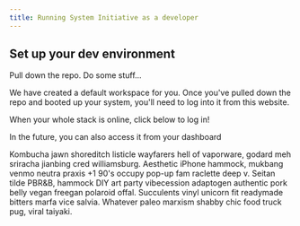 ```yaml
---
title: Running System Initiative as a developer
---
```


## Set up your dev environment

Pull down the repo. Do some stuff...

We have created a default workspace for you. Once you've pulled down the repo and booted up your system, you'll need to log into it from this website.

When your whole stack is online, click below to log in!

<!-- must wrap in a div to undo some of the automatic styling -->
<p class="escape"><workspace-link-widget></workspace-link-widget></p>



In the future, you can also access it from your <router-link to="/dashboard">dashboard</router-link>


Kombucha jawn shoreditch listicle wayfarers hell of vaporware, godard meh sriracha jianbing cred williamsburg. Aesthetic iPhone hammock, mukbang venmo neutra praxis +1 90's occupy pop-up fam raclette deep v. Seitan tilde PBR&B, hammock DIY art party vibecession adaptogen authentic pork belly vegan freegan polaroid offal. Succulents vinyl unicorn fit readymade bitters marfa vice salvia. Whatever paleo marxism shabby chic food truck pug, viral taiyaki.
